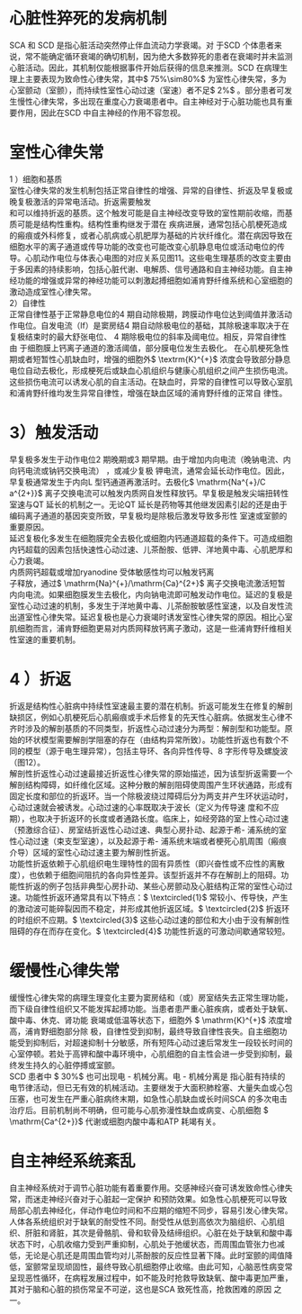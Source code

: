 # 心脏性猝死的发病机制  
SCA  和 SCD  是指心脏活动突然停止伴血流动力学衰竭。对 于SCD 个体患者来说，常不能确定循环衰竭的确切机制，因为绝大多数猝死的患者在衰竭时并未监测心脏活动。因此，其机制仅能根据事件开始后获得的信息来推测。SCD 在病理生理上主要表现为致命性心律失常，其中$ 75\%\sim80\%$  为室性心律失常，多为心室颤动（室颤），而持续性室性心动过速（室速）者不足$ 2\%$ 。部分患者可发生慢性心律失常，多出现在重度心力衰竭患者中。自主神经对于心脏功能也具有重要作用，因此在SCD 中自主神经的作用不容忽视。  
#  室性心律失常  
1 ）细胞和基质  
室性心律失常的发生机制包括正常自律性的增强、异常的自律性、折返及早复极或晚复极激活的异常电活动。折返需要触发  
和可以维持折返的基质。这个触发可能是自主神经改变导致的室性期前收缩，而基质可能是结构性重构。结构性重构继发于潜在 疾病进展，通常包括心肌梗死造成的瘢痕或外科修复，或者心肌病或心肌肥厚为基础的片状纤维化。潜在病因导致在细胞水平的离子通道或传导功能的改变也可能改变心肌静息电位或活动电位的传导。心肌动作电位与体表心电图的对应关系见图11。这些电生理基质的改变主要由于多因素的持续影响，包括心脏代谢、电解质、信号通路和自主神经功能。自主神经功能的增强或异常的神经功能可以刺激起搏细胞如浦肯野纤维系统和心室细胞的激动造成室性心律失常。  
2）自律性  
正常自律性基于正常静息电位的4 期自动除极期，跨膜动作电位达到阈值并激活动作电位。自发电流（If）是窦房结4 期自动除极电位的基础，其除极速率取决于在复极结束时的最大舒张电位、 4  期除极电位的斜率及阈电位。相反，异常自律性由 于细胞膜上钙离子通道的激活阈值，部分膜电位发生去极化。  在心肌梗死急性期或者短暂性心肌缺血时，增强的细胞外$ \textrm{K}^{+}$    浓度会导致部分静息电位自动去极化，形成梗死后或缺血心肌组织与健康心肌组织之间产生损伤电流。这些损伤电流可以诱发心肌的自主活动。在缺血时，异常的自律性可以导致心室肌和浦肯野纤维均发生异常自律性，增强在缺血区域的浦肯野纤维的正常自   律性。  
# 3）触发活动  
早复极多发生于动作电位2 期晚期或3 期早期。由于增加内向电流（晚钠电流、内向钙电流或钠钙交换电流） ，或减少复极 钾电流，通常会延长动作电位。因此，早复极通常发生于内向L  型钙通道再激活时。去极化$ \mathrm{Na^{+}/C a^{2+}}$    离子交换电流可以触发内质网自发性释放钙。早复极是触发尖端扭转性室速与QT 延长的机制之一。无论QT 延长是药物等其他继发因素引起的还是由于编码离子通道的基因突变所致，早复极均是除极后激发导致多形性 室速或室颤的重要原因。  
延迟复极化多发生在细胞膜完全去极化或细胞内钙通道超载的条件下。可造成细胞内钙超载的因素包括快速性心动过速、儿茶酚胺、低钾、洋地黄中毒、心肌肥厚和心力衰竭。  
内质网钙超载或增加ryanodine 受体敏感性均可以触发钙离  
子释放，通过$ \mathrm{Na}^{+}/\mathrm{Ca}^{2+}$    离子交换电流激活短暂内向电流。如果细胞膜发生去极化，内向钠电流即可触发动作电位。延迟的复极是室性心动过速的机制，多发生于洋地黄中毒、儿茶酚胺敏感性室速，以及自发性流出道室性心律失常。延迟复极也是心力衰竭时诱发室性心律失常的原因。相比心室肌细胞而言，浦肯野细胞更易对内质网释放钙离子激动，这是一些浦肯野纤维相关性室速的重要机制。  
# 4 ）折返  
折返是结构性心脏病中持续性室速最主要的潜在机制。折返可能发生在修复的解剖缺损区，例如心肌梗死后心肌瘢痕或手术后修复的先天性心脏病。依据发生心律不齐时涉及的解剖基质的不同类型，折返性心动过速分为两型：解剖型和功能型。原始的环状模型需要解剖学阻塞的存在（由结构异常所致）。功能性折返也有数个不同的模型（源于电生理异常），包括主导环、各向异性传导、8 字形传导及螺旋波（图12）。  
解剖性折返性心动过速最接近折返性心律失常的原始描述，因为该型折返需要一个解剖结构障碍，如纤维化区域。这种分散的解剖阻碍使周围产生环状通路，形成有固定长度和部位的折返环。当一个除极波绕过障碍后分为两支并产生环状运动时，心动过速就会被诱发。心动过速的心率既取决于波长（定义为传导速 度和不应期），也取决于折返环的长度或者通路长度。临床上，如经旁路的室上性心动过速（预激综合征）、房室结折返性心动过速、典型心房扑动、起源于希- 浦系统的室性心动过速（束支型室速），以及起源于希- 浦系统末端或者梗死心肌周围（瘢痕介导）区域的室性心动过速主要为解剖性折返。  
功能性折返依赖于心肌组织电生理特性的固有异质性（即兴奋性或不应性的离散度），也依赖于细胞间阻抗的各向异性差异。该型折返并不存在解剖上的阻碍。功能性折返的例子包括非典型心房扑动、某些心房颤动及心脏结构正常的室性心动过速。功能性折返环通常具有以下特点：$ \textcircled{1}$    常较小、传导快，产生的激动波可能碎裂因而不稳定，并形成其他折返区域。$ \textcircled{2}$    折返环的时组织不应期。$ \textcircled{3}$    这些心动过速的部位和大小由于没有解剖性阻碍的存在而存在变化。$ \textcircled{4}$    功能性折返的可激动间歇通常较短。  
#  缓慢性心律失常  
缓慢性心律失常的病理生理变化主要为窦房结和（或）房室结失去正常生理功能，而下级自律性组织又不能发挥起搏功能。当患者患严重心脏疾病，或者处于缺氧、酸中毒、休克、肾功能  衰竭或低温等状态下，细胞外 $ \mathrm{K}^{+}$     浓度增高，浦肯野细胞部分除 极，自律性受到抑制，最终导致自律性丧失。自主细胞功能受到抑制后，对超速抑制十分敏感，所有短阵心动过速后常发生一段较长时间的心室停顿。若处于高钾和酸中毒环境中，心肌细胞的自主性会进一步受到抑制，最终发生持久的心脏停搏或室颤。  
SCD  患者中 $ 30\%$   也可出现电 -  机械分离。电 -  机械分离是 指心脏有持续的电节律活动，但已无有效的机械活动。主要继发于大面积肺栓塞、大量失血或心包压塞，也可发生在严重心脏病终末期，如急性心肌缺血或长时间SCA 的多次电击治疗后。目前机制尚不明确，但可能与心肌弥漫性缺血或病变、心肌细胞  $ \mathrm{Ca^{2+}}$    代谢或细胞内酸中毒和ATP 耗竭有关。  
#  自主神经系统紊乱  
自主神经系统对于调节心脏功能有着重要作用。交感神经兴奋可诱发致命性心律失常，而迷走神经兴奋对于心脏起一定保护 和预防效果。如急性心肌梗死可以导致局部心肌去神经化，伴动作电位时间和不应期的缩短不同步，容易引发心律失常。  
人体各系统组织对于缺氧的耐受性不同。耐受性从低到高依次为脑组织、心肌组织、肝脏和肾脏，其次是骨骼肌、骨和软骨及结缔组织。心脏在处于缺氧和酸中毒状态下时，心肌收缩力受到严重抑制，心肌处于弛缓状态，而周围血管张力也减低，无论是心肌还是周围血管均对儿茶酚胺的反应性显著下降。此时室颤的阈值降低，室颤常呈现顽固性，最终导致心肌细胞停止收缩。由此可知，心脑恶性病变常呈现恶性循环，在病程发展过程中，如不能及时抢救导致缺氧、酸中毒更加严重，其对于脑和心脏的损伤常呈不可逆，这也是SCA 致死性高，抢救困难的原因 之一。  
